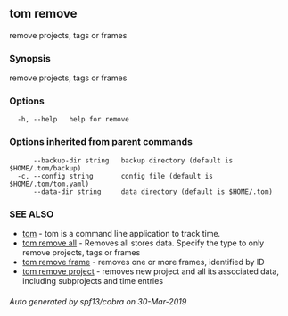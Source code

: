 ## tom remove

remove projects, tags or frames

### Synopsis

remove projects, tags or frames

### Options

```
  -h, --help   help for remove
```

### Options inherited from parent commands

```
      --backup-dir string   backup directory (default is $HOME/.tom/backup)
  -c, --config string       config file (default is $HOME/.tom/tom.yaml)
      --data-dir string     data directory (default is $HOME/.tom)
```

### SEE ALSO

* [tom](tom.md)	 - tom is a command line application to track time.
* [tom remove all](tom_remove_all.md)	 - Removes all stores data. Specify the type to only remove projects, tags or frames
* [tom remove frame](tom_remove_frame.md)	 - removes one or more frames, identified by ID
* [tom remove project](tom_remove_project.md)	 - removes new project and all its associated data, including subprojects and time entries

###### Auto generated by spf13/cobra on 30-Mar-2019
